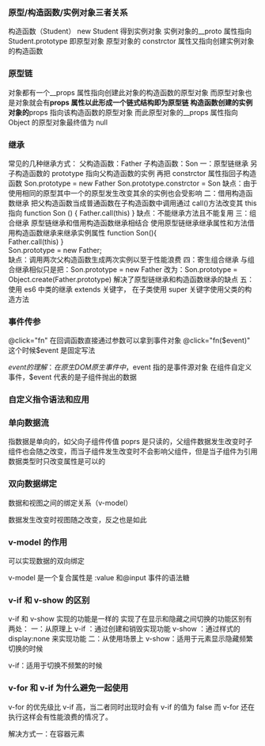 ### 原型/构造函数/实例对象三者关系

构造函数（Student） new Student 得到实例对象
实例对象的\_\_proto 属性指向 Student.prototype 即原型对象
原型对象的 constrctor 属性又指向创建实例对象的构造函数

### 原型链

对象都有一个\_\_props 属性指向创建此对象的构造函数的原型对象
而原型对象也是对象就会有**props 属性以此形成一个链式结构即为原型链
构造函数创建的实例对象的**props 指向该构造函数的原型对象
而此原型对象的\_\_props 属性指向 Object 的原型对象最终值为 null

### 继承

常见的几种继承方式：
父构造函数：Father 子构造函数：Son
一：原型链继承
另子构造函数的 prototype 指向父构造函数的实例
再把 constrctor 属性指回子构造函数
Son.prototype = new Father
Son.prototype.constrctor = Son
缺点：由于使用相同的原型其中一个的原型发生改变其余的实例也会受影响
二：借用构造函数继承
把父构造函数当成普通函数在子构造函数中调用通过 call()方法改变其 this 指向
function Son () {
Father.call(this)
}
缺点：不能继承方法且不能复用
三：组合继承
原型链继承和借用构造函数继承相结合
使用原型链继承继承属性和方法借用构造函数继承来继承实例属性
function Son(){  
 Father.call(this)
}  
Son.prototype = new Father;  
缺点：调用两次父构造函数生成两次实例以至于性能浪费
四：寄生组合继承
与组合继承相似只是把：Son.prototype = new Father
改为：Son.prototype = Object.create(Father.prototype)
解决了原型链继承和构造函数继承的缺点
五：使用 es6 中类的继承 extends 关键字，
在子类使用 super 关键字使用父类的构造方法

### 事件传参

@click="fn" 在回调函数直接通过参数可以拿到事件对象
@click="fn($event)" 这个时候​$event 是固定写法

$event的理解：
在原生DOM原生事件中，$event 指的是事件源对象
在组件自定义事件，$event 代表的是子组件抛出的数据

### 自定义指令语法和应用

### 单向数据流

指数据是单向的，如父向子组件传值 poprs 是只读的，父组件数据发生改变时子组件也会随之改变，而当子组件发生改变时不会影响父组件，但是当子组件为引用数据类型时只改变属性是可以的

### 双向数据绑定

数据和视图之间的绑定关系（v-model）

数据发生改变时视图随之改变，反之也是如此

### v-model 的作用

可以实现数据的双向绑定

v-model 是一个复合属性是 :value 和@input 事件的语法糖

### v-if 和 v-show 的区别

v-if 和 v-show 实现的功能是一样的 实现了在显示和隐藏之间切换的功能区别有两处：
一：从原理上
v-if ：通过创建和销毁实现功能
v-show ：通过样式的 display:none 来实现功能
二：从使用场景上
v-show：适用于元素显示隐藏频繁切换的时候

v-if：适用于切换不频繁的时候

### v-for 和 v-if 为什么避免一起使用

v-for 的优先级比 v-if 高，当二者同时出现时会有 v-if 的值为 false 而 v-for 还在执行这样会有性能浪费的情况了。

解决方式一：在容器元素<template>上使用 v-if

二：在计算属性中先对数据进行判断筛选

### 生命周期

### 父子组件生命周期的顺序

### 浏览器缓存机制

### 两种设计模式
